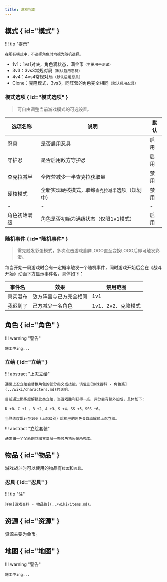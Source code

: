 ```yaml
---
title: 游戏指南
---
```


## 模式 { id="模式" }

!!! tip "提示"

    在所有模式中，不选择角色时均视为随机选择。

- 1v1：1vs1对决，角色满状态，满金币`（主要用于测试）`
- 3v3：3vs3常规对局`（默认启用忍具）`
- 4v4：4vs4常规对局`（默认启用忍具）`
- Clone：克隆模式，3vs3，同阵营的角色完全相同`（默认启用忍具）`

### 模式选项 { id="模式选项" }

> 可自由调整当前游戏模式的可选设置。

| 选项名称     | 说明                                             | 默认 |
| ------------ | ------------------------------------------------ | ---- |
| 忍具         | 是否启用忍具                                     | 启用 |
| 守护忍       | 是否启用敌方守护忍                               | 启用 |
| 查克拉减半   | 全阵营减少一半查克拉获取量                       | 禁用 |
| 硬核模式     | 全新实现硬核模式，取缔`查克拉减半`选项（规划中） | 禁用 |
| -            | -                                                | -    |
| 角色初始满级 | 角色是否初始为满级状态（仅限1v1模式）            | 启用 |

### 随机事件 { id="随机事件" }

> 需先触发彩蛋模式，多次点击游戏启屏LOGO直至变换LOGO后即可触发彩蛋。

每当开始一局游戏时会有一定概率触发一个随机事件，同时游戏开始后会在《战斗开始》动画下方显示事件名，具体如下：

| 事件名   | 效果                   | 禁用范围           |
| -------- | ---------------------- | ------------------ |
| 真实瀑布 | 敌方阵营与己方完全相同 | 1v1                |
| 我迟到了 | 己方减少一名角色       | 1v1、2v2、克隆模式 |

## 角色 { id="角色" }

!!! warning "警告"

    施工中ing...

### 立绘 { id="立绘" }

!!! abstract "上忍立绘"

    通常上忍立绘会替换角色的部分奥义或技能，请留意[游戏百科 - 角色篇](../wiki/characters.md)的说明。

    目前通过熟练度解锁此类立绘，当游戏胜利获得一点，评分会有额外加成，具体如下：

    D +0、C +1 、B +2、A +3、S +4、SS +5、SSS +6。

    当熟练度累计至100（上忍级别）后相应的角色会自动解锁上忍立绘。

!!! abstract "立绘套装"

    通常由一个全新的立绘背景及一整套角色头像所构成。

## 物品 { id="物品" }

游戏战斗时可以使用的物品有`拉面`和`忍具`。

### 忍具 { id="忍具" }

!!! tip "注"

    详见[游戏百科 - 物品篇](../wiki/items.md)。

## 资源 { id="资源" }

资源主要为金币。

## 地图 { id="地图" }

!!! warning "警告"

    施工中ing...
